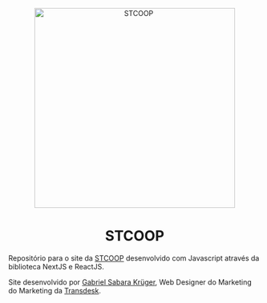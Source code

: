 <p align="center">
  <a href="https://stcoop.vercel.app">
    <img alt="STCOOP" src="https://stcoop.vercel.app/images/stcoop-logo02.svg" width="400" />
  </a>
</p>
<h1 align="center">
  STCOOP
</h1>

Repositório para o site da <a href="https://stcoop.vercel.app">STCOOP</a> desenvolvido com Javascript através da biblioteca NextJS e ReactJS.

Site desenvolvido por <a href="https://www.linkedin.com/in/gabriel-sabara-krüger-a4871518b">Gabriel Sabara Krüger</a>, Web Designer do Marketing do Marketing da <a href="https://www.transdesk.com.br">Transdesk</a>.
